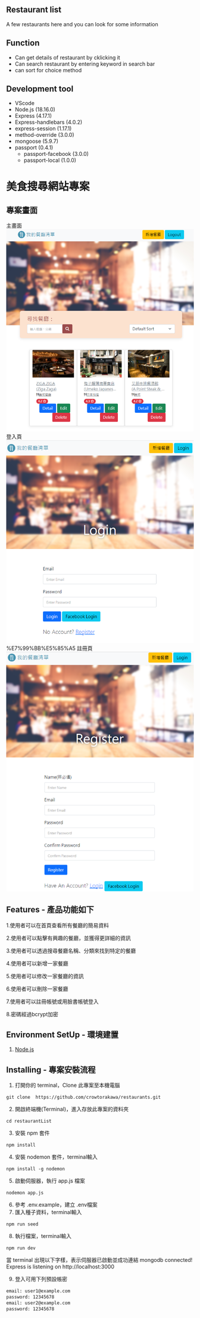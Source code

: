 Restaurant list
--
A few restaurants here and you can look for some information

Function 
--
* Can get details of restaurant by cklicking it
* Can search restaurant by entering keyword in search bar
* can sort for choice method


Development tool 
--
* VScode
* Node.js (18.16.0)
* Express (4.17.1)
* Express-handlebars (4.0.2)
* express-session (1.17.1)
* method-override (3.0.0)
* mongoose (5.9.7)
* passport (0.4.1)
    * passport-facebook (3.0.0)
    * passport-local (1.0.0)

# 美食搜尋網站專案

## 專案畫面
主畫面
![image](/%E8%8F%9C%E5%96%AE%E9%A6%96%E9%A0%81.png)
登入頁
![image](/%E7%99%BB%E5%85%A5.png)
%E7%99%BB%E5%85%A5
註冊頁
![image](/%E8%A8%BB%E5%86%8A.png)

## Features - 產品功能如下
1.使用者可以在首頁查看所有餐廳的簡易資料

2.使用者可以點擊有興趣的餐廳，並獲得更詳細的資訊

3.使用者可以透過搜尋餐廳名稱、分類來找到特定的餐廳

4.使用者可以新增一家餐廳

5.使用者可以修改一家餐廳的資訊

6.使用者可以刪除一家餐廳

7.使用者可以註冊帳號或用臉書帳號登入

8.密碼經過bcrypt加密

## Environment SetUp - 環境建置

1. [Node.js](https://nodejs.org/en/)

## Installing - 專案安裝流程

1. 打開你的 terminal，Clone 此專案至本機電腦

```
git clone  https://github.com/crowtorakawa/restaurants.git
```

2. 開啟終端機(Terminal)，進入存放此專案的資料夾

```
cd restaurantList
```

3. 安裝 npm 套件

```
npm install 
```

4. 安裝 nodemon 套件，terminal輸入
```
npm install -g nodemon
```

5. 啟動伺服器，執行 app.js 檔案

```
nodemon app.js
```

6. 參考 .env.example，建立 .env檔案
7. 匯入種子資料，terminal輸入
```
npm run seed
```
8. 執行檔案，terminal輸入
```
npm run dev
```
當 terminal 出現以下字樣，表示伺服器已啟動並成功連結
mongodb connected!
Express is listening on http://localhost:3000

9. 登入可用下列預設帳密
```
email: user1@example.com
password: 12345678
email: user2@example.com
password: 12345678
```

